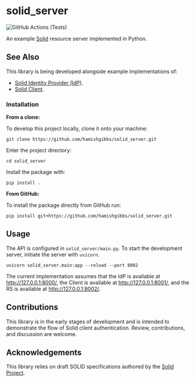 # solid_server

![GitHub Actions (Tests)](https://github.com/hamishgibbs/solid_server/workflows/Tests/badge.svg)

An example [Solid](https://solidproject.org/) resource server implemented in Python.

## See Also

This library is being developed alongside example implementations of:

* [Solid Identity Provider (IdP)](https://github.com/hamishgibbs/solid_idp).
* [Solid Client](https://github.com/hamishgibbs/solid_client).

### Installation

**From a clone:**

To develop this project locally, clone it onto your machine:

```shell
git clone https://github.com/hamishgibbs/solid_server.git
```

Enter the project directory:

```shell
cd solid_server
```

Install the package with:

```shell
pip install .
```

**From GitHub:**

To install the package directly from GitHub run:

```shell
pip install git+https://github.com/hamishgibbs/solid_server.git
```

## Usage

The API is configured in `solid_server/main.py`. To start the development server, initiate the server with `uvicorn`.

``` shell
uvicorn solid_server.main:app --reload --port 8002
```

The current implementation assumes that the IdP is available at http://127.0.0.1:8000/, the Client is available at http://127.0.0.1:8001/, and the RS is available at http://127.0.0.1:8002/.

## Contributions

This library is in the early stages of development and is intended to demonstrate the flow of Solid client authentication. Review, contributions, and discussion are welcome.

## Acknowledgements

This library relies on draft SOLID specifications authored by the [Solid Project](https://solidproject.org/).
